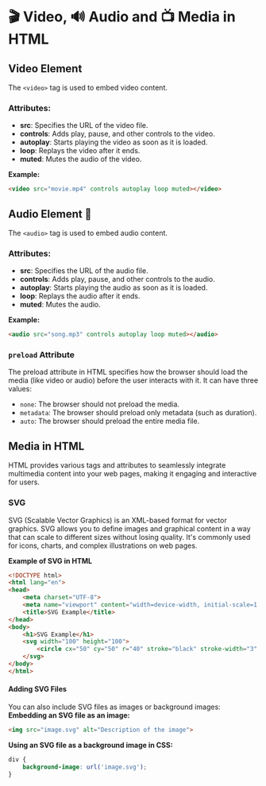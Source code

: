 # 🎬 Video, 🔊 Audio and 📺 Media in HTML


## Video Element
The `<video>` tag is used to embed video content.
### Attributes:
- **src**: Specifies the URL of the video file.
- **controls**: Adds play, pause, and other controls to the video.
- **autoplay**: Starts playing the video as soon as it is loaded.
- **loop**: Replays the video after it ends.
- **muted**: Mutes the audio of the video.

**Example:**
```html
<video src="movie.mp4" controls autoplay loop muted></video>
```

## Audio Element 🎵
The `<audio>` tag is used to embed audio content.
### Attributes:
- **src**: Specifies the URL of the audio file.
- **controls**: Adds play, pause, and other controls to the audio.
- **autoplay**: Starts playing the audio as soon as it is loaded.
- **loop**: Replays the audio after it ends.
- **muted**: Mutes the audio.

**Example:**
```html
<audio src="song.mp3" controls autoplay loop muted></audio>
```

### **`preload`** Attribute
The preload attribute in HTML specifies how the browser should load the media (like video or audio) before the user interacts with it. It can have three values:
- `none`: The browser should not preload the media.
- `metadata`: The browser should preload only metadata (such as duration).
- `auto`: The browser should preload the entire media file.

## Media in HTML
HTML provides various tags and attributes to seamlessly integrate multimedia content into your web pages, making it engaging and interactive for users.

### SVG
SVG (Scalable Vector Graphics) is an XML-based format for vector graphics. SVG allows you to define images and graphical content in a way that can scale to different sizes without losing quality. It's commonly used for icons, charts, and complex illustrations on web pages.

**Example of SVG in HTML**
```html
<!DOCTYPE html>
<html lang="en">
<head>
    <meta charset="UTF-8">
    <meta name="viewport" content="width=device-width, initial-scale=1.0">
    <title>SVG Example</title>
</head>
<body>
    <h1>SVG Example</h1>
    <svg width="100" height="100">
        <circle cx="50" cy="50" r="40" stroke="black" stroke-width="3" fill="red" />
    </svg>
</body>
</html>
```

#### Adding SVG Files
You can also include SVG files as images or background images:
**Embedding an SVG file as an image:**
```html
<img src="image.svg" alt="Description of the image">
```

**Using an SVG file as a background image in CSS:**
```css
div {
    background-image: url('image.svg');
}
```


